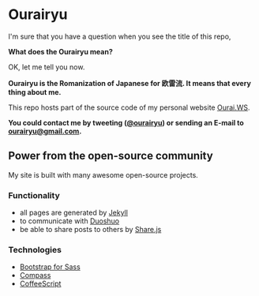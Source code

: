 # Ourairyu

I'm sure that you have a question when you see the title of this repo,

**What does the Ourairyu mean?**

OK, let me tell you now.

**Ourairyu is the Romanization of Japanese for 欧雷流. It means that every thing about me.**

This repo hosts part of the source code of my personal website [Ourai.WS](https://ourai.ws/).

**You could contact me by tweeting ([@ourairyu](https://twitter.com/ourairyu)) or sending an E-mail to [ourairyu@gmail.com](mailto:ourairyu@gmail.com).**

## Power from the open-source community

My site is built with many awesome open-source projects.

### Functionality

* all pages are generated by [Jekyll](http://jekyllrb.com)
* to communicate with [Duoshuo](http://duoshuo.com)
* be able to share posts to others by [Share.js](http://overtrue.me/share.js/)

### Technologies

* [Bootstrap for Sass](https://github.com/twbs/bootstrap-sass)
* [Compass](http://compass-style.org)
* [CoffeeScript](http://coffeescript.org)
